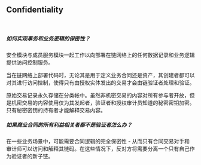 ## Confidentiality

 

##### 如何实现事务和业务逻辑的保密性？

安全模块与成员服务模块一起工作以向部署在链网络上的任何数据记录和业务逻辑提供访问控制服务。

当在链网络上部署代码时，无论其是用于定义业务合同还是资产，其创建者都可以对其进行访问控制，使得只有由授权实体发出的交易才会由链验证者处理和验证。

原始交易记录永久存储在分类帐中。虽然非机密交易的内容对所有参与者开放，但是机密交易的内容使用仅为其发起者，验证者和授权审计员知道的秘密密钥加密。只有秘密密钥的持有者才能解释交易内容。



##### 如果商业合同的所有利益相关者都不是验证者怎么办？

在一些业务场景中，可能需要合同逻辑的完全保密性 - 从而只有合同交易对手和审计师可以访问和解释其链码。在这些情况下，反对方将需要分离一个只有自己作为验证者的新子链。
